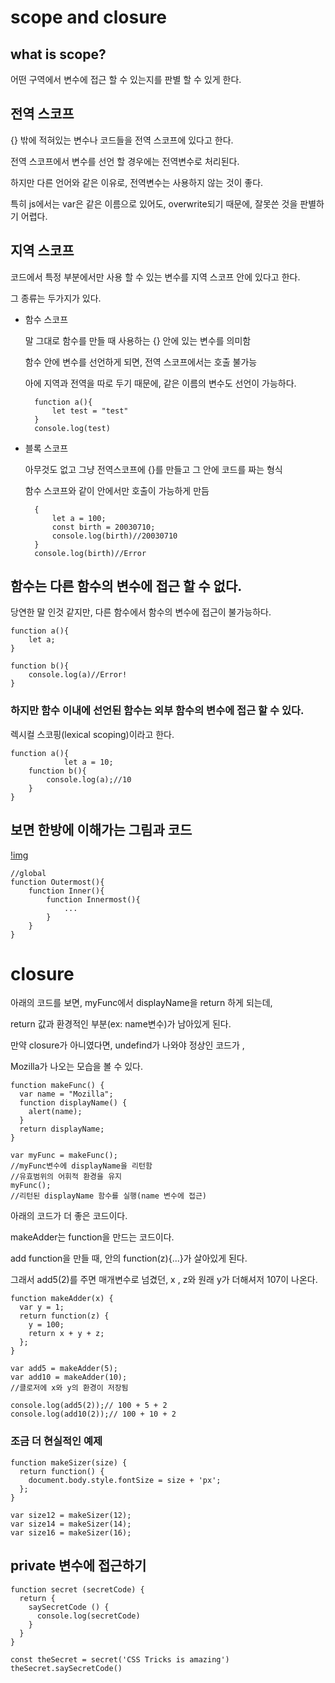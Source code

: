 # scope and closure

## what is scope?

어떤 구역에서 변수에 접근 할 수 있는지를 판별 할 수 있게 한다.

## 전역 스코프

{} 밖에 적혀있는 변수나 코드들을 전역 스코프에 있다고 한다.

전역 스코프에서 변수를 선언 할 경우에는 전역변수로 처리된다.

하지만 다른 언어와 같은 이유로, 전역변수는 사용하지 않는 것이 좋다.

특히 js에서는 var은 같은 이름으로 있어도, overwrite되기 때문에, 잘못쓴 것을 판별하기 어렵다.

## 지역 스코프

코드에서 특정 부분에서만 사용 할 수 있는 변수를 지역 스코프 안에 있다고 한다.

그 종류는 두가지가 있다.

- 함수 스코프

    말 그대로 함수를 만들 때 사용하는 {} 안에 있는 변수를 의미함

    함수 안에 변수를 선언하게 되면,  전역 스코프에서는 호출 불가능

    아에 지역과 전역을 따로 두기 때문에, 같은 이름의 변수도 선언이 가능하다.

        function a(){
        	let test = "test"
        }
        console.log(test)

- 블록 스코프

    아무것도 없고 그냥 전역스코프에 {}를 만들고 그 안에 코드를 짜는 형식

    함수 스코프와 같이 안에서만 호출이 가능하게 만듬

        {
        	let a = 100;
        	const birth = 20030710;
        	console.log(birth)//20030710
        }
        console.log(birth)//Error

## 함수는 다른 함수의 변수에 접근 할 수 없다.

당연한 말 인것 같지만, 다른 함수에서 함수의 변수에 접근이 불가능하다.

    function a(){
    	let a;
    }
    
    function b(){
    	console.log(a)//Error!
    }

### 하지만 함수 이내에 선언된 함수는 외부 함수의 변수에 접근 할 수 있다.

렉시컬 스코핑(lexical scoping)이라고 한다.

    function a(){
    			let a = 10;
        function b(){
    	    console.log(a);//10        
        }
    }

## 보면 한방에 이해가는 그림과 코드

[!img](https://www.notion.so/junsangcloud/scope-and-closer-09f9ed39e5884a6e8616719c464206d5#1615ca2c709e417b880aac2ccb6f3617)



    //global
    function Outermost(){
    	function Inner(){
    		function Innermost(){
    			...
    		}
    	}
    }

# closure

아래의 코드를 보면, myFunc에서 displayName을 return 하게 되는데,

return 값과 환경적인 부분(ex: name변수)가 남아있게 된다.

만약 closure가 아니였다면, undefind가 나와야 정상인 코드가 ,

Mozilla가 나오는 모습을 볼 수 있다.

    function makeFunc() {
      var name = "Mozilla";
      function displayName() {
        alert(name);
      }
      return displayName;
    }
    
    var myFunc = makeFunc();
    //myFunc변수에 displayName을 리턴함
    //유효범위의 어휘적 환경을 유지
    myFunc();
    //리턴된 displayName 함수를 실행(name 변수에 접근)

아래의 코드가 더 좋은 코드이다.

makeAdder는 function을 만드는 코드이다.

add function을 만들 때, 안의 function(z){...}가 살아있게 된다.

그래서 add5(2)를 주면 매개변수로 넘겼던, x , z와 원래 y가 더해셔저 107이 나온다.

    function makeAdder(x) {
      var y = 1;
      return function(z) {
        y = 100;
        return x + y + z;
      };
    }
    
    var add5 = makeAdder(5);
    var add10 = makeAdder(10);
    //클로저에 x와 y의 환경이 저장됨
    
    console.log(add5(2));// 100 + 5 + 2
    console.log(add10(2));// 100 + 10 + 2

### 조금 더 현실적인 예제

    function makeSizer(size) {
      return function() {
        document.body.style.fontSize = size + 'px';
      };
    }
    
    var size12 = makeSizer(12);
    var size14 = makeSizer(14);
    var size16 = makeSizer(16);

## private 변수에 접근하기

    function secret (secretCode) {
      return {
        saySecretCode () {
          console.log(secretCode)
        }
      }
    }
    
    const theSecret = secret('CSS Tricks is amazing')
    theSecret.saySecretCode()